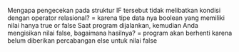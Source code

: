 Mengapa pengecekan pada struktur IF tersebut tidak melibatkan kondisi dengan operator relasional? = karena tipe data nya boolean yang memiliki nilai hanya true or false
Saat program dijalankan, kemudian Anda mengisikan nilai false, bagaimana hasilnya? = program akan berhenti karena belum diberikan percabangan else untuk nilai false